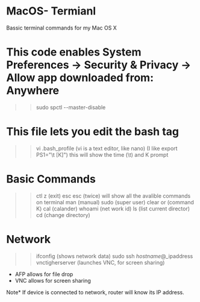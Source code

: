 # MacOS- Termianl
Bassic terminal commands for my Mac OS X

# This code enables System Preferences -> Security & Privacy -> Allow app downloaded from: Anywhere
>>sudo spctl --master-disable

# This file lets you edit the bash tag
>> vi .bash_profile
(vi is a text editor, like nano)
(I like export PS1="\t [K]") this will show the time (\t) and K prompt

# Basic Commands
>> ctl z (exit)
>> esc esc (twice) will show all the avalible commands on terminal
>> man (manual)
>> sudo (super user)
>> clear or (command K)
>> cal (calander)
>> whoami (net work id)
>> ls (list current director)
>> cd (change directory)



# Network
>> ifconfig (shows network data)
>> sudo ssh _hostname_@_ipaddress
>> vnctigherserver (launches VNC, for screen sharing)
- AFP allows for file drop
- VNC allows for screen sharing

Note* If device is connected to network, router will know its IP address.
